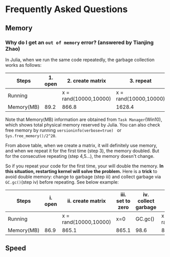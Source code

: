 # Frequently Asked Questions

## Memory

### Why do I get an `out of memory` error? (answered by Tianjing Zhao)

In Julia, when we run the same code repeatedly, the garbage collection works as follows:


|   Steps    | 1. open| 2. create matrix    | 3. repeat           | 4.repeat            | ...repeat...|
| -----------| -------|---------------------|---------------------|---------------------|-------------|
|   Running  |        |x = rand(10000,10000)|x = rand(10000,10000)|x = rand(10000,10000)|...          |
| Memory(MB) | 89.2   |  866.8              |1628.4               | 1628.4              |1628.4       |

Note that Memory(MB) information are obtained from `Task Manager`(Win10), which shows total physical memory reserved by Julia. You can also check free memory by running `versioninfo(verbose=true) ` or  `Sys.free_memory()/2^20`.

From above table, when we create a matrix, it will definitely use memory, and when we repeat it for the first time (step 3), the memory doubled. But for the consecutive repeating (step 4,5...), the memory doesn't change.

So if you repeat your code for the first time, your will double the memory. **In this situation, restarting kernel will solve the problem.** Here is a **trick** to avoid double memory: change to garbage
(step iii) and collect garbage via `GC.gc()`(step iv) before repeating. See below example:


| Steps      | i. open | ii. create matrix   | iii. set to zero|iv. collect garbage |v. repeat             |
| -----------| --------|---------------------|-----------------|--------------------|----------------------|
| Running    |         |x = rand(10000,10000)| x=0             |GC.gc()             |x = rand(10000,10000) |
| Memory(MB) | 86.9    | 865.1               |865.1            | 98.6               | 861.6                |




## Speed
